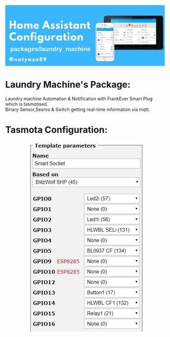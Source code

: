 <center>
<img src="https://github.com/natylaza89/Home-Assistant/blob/master/pics/packages/laundry_machine/laundry_logo.png"><br>
</center>

<h1>Laundry Machine's Package:<br></h1>
<p>
Laundry machine Automation & Notification with FrankEver Smart Plug which is tasmotised.<br>
Binary Sensor,Sesnro & Switch getting real-time information via mqtt. 
</p>

<h1>Tasmota Configuration:<br></h1>

<center>  
<img src=https://github.com/natylaza89/Home-Assistant/blob/master/pics/packages/laundry_machine/tasmota_frankever15aplug.jpg">
</center>
